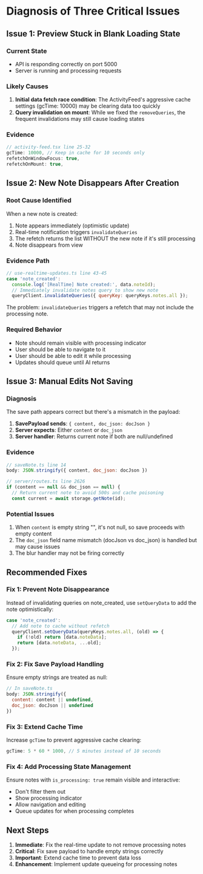 # Diagnosis of Three Critical Issues

## Issue 1: Preview Stuck in Blank Loading State

### Current State
- API is responding correctly on port 5000
- Server is running and processing requests

### Likely Causes
1. **Initial data fetch race condition**: The ActivityFeed's aggressive cache settings (gcTime: 10000) may be clearing data too quickly
2. **Query invalidation on mount**: While we fixed the `removeQueries`, the frequent invalidations may still cause loading states

### Evidence
```javascript
// activity-feed.tsx line 25-32
gcTime: 10000, // Keep in cache for 10 seconds only
refetchOnWindowFocus: true,
refetchOnMount: true,
```

## Issue 2: New Note Disappears After Creation

### Root Cause Identified
When a new note is created:
1. Note appears immediately (optimistic update)
2. Real-time notification triggers `invalidateQueries` 
3. The refetch returns the list WITHOUT the new note if it's still processing
4. Note disappears from view

### Evidence Path
```javascript
// use-realtime-updates.ts line 43-45
case 'note_created':
  console.log('[RealTime] Note created:', data.noteId);
  // Immediately invalidate notes query to show new note
  queryClient.invalidateQueries({ queryKey: queryKeys.notes.all });
```

The problem: `invalidateQueries` triggers a refetch that may not include the processing note.

### Required Behavior
- Note should remain visible with processing indicator
- User should be able to navigate to it
- User should be able to edit it while processing
- Updates should queue until AI returns

## Issue 3: Manual Edits Not Saving

### Diagnosis
The save path appears correct but there's a mismatch in the payload:

1. **SavePayload sends**: `{ content, doc_json: docJson }`
2. **Server expects**: Either `content` or `doc_json` 
3. **Server handler**: Returns current note if both are null/undefined

### Evidence
```javascript
// saveNote.ts line 14
body: JSON.stringify({ content, doc_json: docJson })

// server/routes.ts line 2626
if (content == null && doc_json == null) {
  // Return current note to avoid 500s and cache poisoning
  const current = await storage.getNote(id);
```

### Potential Issues
1. When `content` is empty string "", it's not null, so save proceeds with empty content
2. The `doc_json` field name mismatch (docJson vs doc_json) is handled but may cause issues
3. The blur handler may not be firing correctly

## Recommended Fixes

### Fix 1: Prevent Note Disappearance
Instead of invalidating queries on note_created, use `setQueryData` to add the note optimistically:

```javascript
case 'note_created':
  // Add note to cache without refetch
  queryClient.setQueryData(queryKeys.notes.all, (old) => {
    if (!old) return [data.noteData];
    return [data.noteData, ...old];
  });
```

### Fix 2: Fix Save Payload Handling
Ensure empty strings are treated as null:

```javascript
// In saveNote.ts
body: JSON.stringify({ 
  content: content || undefined,
  doc_json: docJson || undefined 
})
```

### Fix 3: Extend Cache Time
Increase `gcTime` to prevent aggressive cache clearing:

```javascript
gcTime: 5 * 60 * 1000, // 5 minutes instead of 10 seconds
```

### Fix 4: Add Processing State Management
Ensure notes with `is_processing: true` remain visible and interactive:
- Don't filter them out
- Show processing indicator
- Allow navigation and editing
- Queue updates for when processing completes

## Next Steps

1. **Immediate**: Fix the real-time update to not remove processing notes
2. **Critical**: Fix save payload to handle empty strings correctly  
3. **Important**: Extend cache time to prevent data loss
4. **Enhancement**: Implement update queueing for processing notes